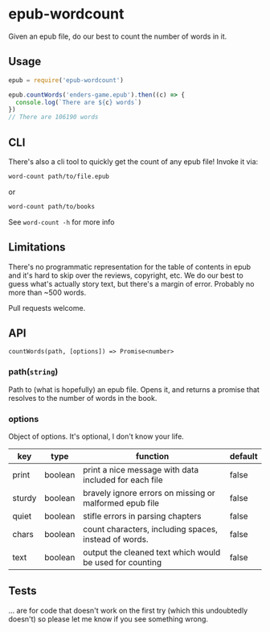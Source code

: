 # epub-wordcount

Given an epub file, do our best to count the number of words in it.

## Usage

```javascript
epub = require('epub-wordcount')

epub.countWords('enders-game.epub').then((c) => {
  console.log(`There are ${c} words`)
})
// There are 106190 words
```

## CLI

There's also a cli tool to quickly get the count of any epub file! Invoke it via:

```bash
word-count path/to/file.epub
```

or

```bash
word-count path/to/books
```

See `word-count -h` for more info

## Limitations

There's no programmatic representation for the table of contents in epub and it's hard to skip over the reviews, copyright, etc. We do our best to guess what's actually story text, but there's a margin of error. Probably no more than ~500 words.

Pull requests welcome.

## API

`countWords(path, [options]) => Promise<number>`

### path(`string`)

Path to (what is hopefully) an epub file. Opens it, and returns a promise that resolves to the number of words in the book.

### options

Object of options. It's optional, I don't know your life.

| key    | type    | function                                                 | default |
| ------ | ------- | -------------------------------------------------------- | ------- |
| print  | boolean | print a nice message with data included for each file    | false   |
| sturdy | boolean | bravely ignore errors on missing or malformed epub file  | false   |
| quiet  | boolean | stifle errors in parsing chapters                        | false   |
| chars  | boolean | count characters, including spaces, instead of words.    | false   |
| text   | boolean | output the cleaned text which would be used for counting | false   |

## Tests

... are for code that doesn't work on the first try (which this undoubtedly doesn't) so please let me know if you see something wrong.
